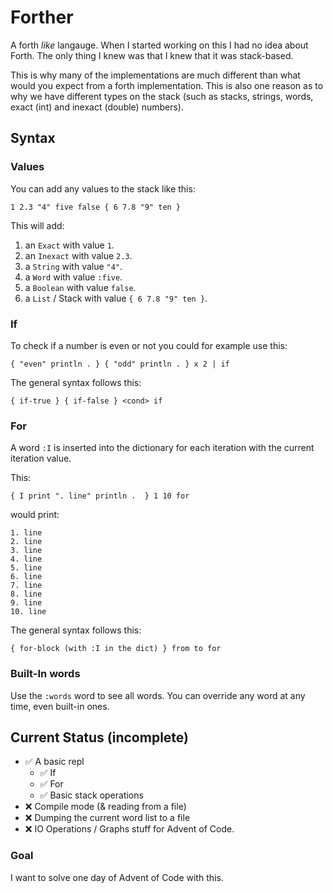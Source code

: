 # Forther


A forth *like* langauge.
When I started working on this I had no idea about Forth.
The only thing I knew was that I knew that it was stack-based.

This is why many of the implementations are much different than what would you
expect from a forth implementation.
This is also one reason as to why we have different types on the stack 
  (such as stacks, strings, words, exact (int) and inexact (double) numbers).

## Syntax

### Values

You can add any values to the stack like this:

```
1 2.3 "4" five false { 6 7.8 "9" ten }
```

This will add:

1. an `Exact` with value `1`.
2. an `Inexact` with value `2.3`.
3. a `String` with value `"4"`.
4. a `Word` with value `:five`.
5. a `Boolean` with value `false`.
6. a `List` / Stack with value `{ 6 7.8 "9" ten }`.


### If 

To check if a number is even or not you could for example use this:
```
{ "even" println . } { "odd" println . } x 2 | if
```

The general syntax follows this:
```
{ if-true } { if-false } <cond> if
```

### For

A word `:I` is inserted into the dictionary for each iteration
with the current iteration value. 

This:
```
{ I print ". line" println .  } 1 10 for
```
would print:
```
1. line
2. line
3. line
4. line
5. line
6. line
7. line
8. line
9. line
10. line
```

The general syntax follows this:
```
{ for-block (with :I in the dict) } from to for
```

### Built-In words

Use the `:words` word to see all words.
You can override any word at any time, even built-in ones.

## Current Status (incomplete)

- ✅ A basic repl
  - ✅ If
  - ✅ For
  - ✅ Basic stack operations
- ❌ Compile mode (& reading from a file)
- ❌ Dumping the current word list to a file
- ❌ IO Operations / Graphs stuff for Advent of Code.

### Goal

I want to solve one day of Advent of Code with this.

